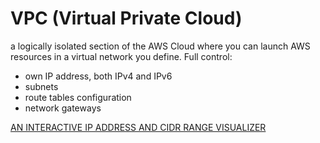 # VPC (Virtual Private Cloud)
a logically isolated section of the AWS Cloud where you can launch AWS resources in a virtual network you define. Full control:
- own IP address, both IPv4 and IPv6
- subnets
- route tables configuration
- network gateways

[AN INTERACTIVE IP ADDRESS AND CIDR RANGE VISUALIZER](https://cidr.xyz/)
